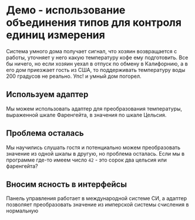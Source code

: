# Демо - использование объединения типов для контроля единиц измерения

Система умного дома получает сигнал, что хозяин возвращается с работы, уточняет у него какую температуру кофе ему подготовить. Все бы ничего, но если хозяин уехал в отпуск по обмену в Калифорнию, а в его дом приезжает гость из США, то поддерживать температуру воды 200 градусов не реально. Упс! и умный дом погорел.

## Используем адаптер

Мы можем использовать адаптер для преобразования температуры, выраженной шкале Фаренгейта, в значения по шкале Цельсия.

## Проблема осталась

Мы научились слушать гостя и потенциально можем преобразовать значение из одной шкалы в другую, но проблема осталась. Если мы в программе где-то имеем число `42` - это сорок два цельсия или фаренгейта?

## Вносим ясность в интерфейсы

Панель управления работает в международной системе СИ, а адаптер позволяет преобразовать значение из имперской системы счисления в нормальную
